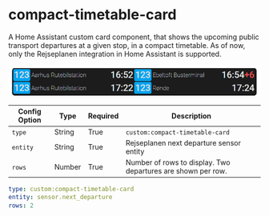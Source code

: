# compact-timetable-card
A Home Assistant custom card component, that shows the upcoming public transport departures at a given stop, in a compact timetable. As of now, only the Rejseplanen integration in Home Assistant is supported.

![Example image](example.png)

| Config Option | Type   | Required | Description
|---------------|--------|----------|-
| ```type```    | String | True     | ```custom:compact-timetable-card```
| ```entity```  | String | True     | Rejseplanen next departure sensor entity
| ```rows```    | Number | True     | Number of rows to display. Two departures are shown per row.

```yaml
type: custom:compact-timetable-card
entity: sensor.next_departure
rows: 2
```
